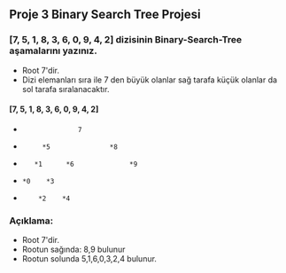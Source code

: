 ## Proje 3 Binary Search Tree Projesi

### [7, 5, 1, 8, 3, 6, 0, 9, 4, 2] dizisinin Binary-Search-Tree aşamalarını yazınız.

- Root 7'dir. 
- Dizi elemanları sıra ile 7 den büyük olanlar sağ tarafa küçük olanlar da sol tarafa sıralanacaktır.  
#### [7, 5, 1, 8, 3, 6, 0, 9, 4, 2]

-                   7
-          *5               *8
-        *1      *6              *9
-     *0    *3 
-         *2    *4  


### Açıklama:
* Root 7'dir.
* Rootun sağında: 8,9 bulunur
* Rootun solunda 5,1,6,0,3,2,4 bulunur. 
